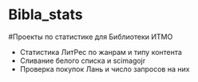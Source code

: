 # Bibla_stats

#Проекты по статистике для Библиотеки ИТМО

- Статистика ЛитРес по жанрам и типу контента
- Сливание белого списка и scimagojr
- Проверка покупок Лань и число запросов на них
